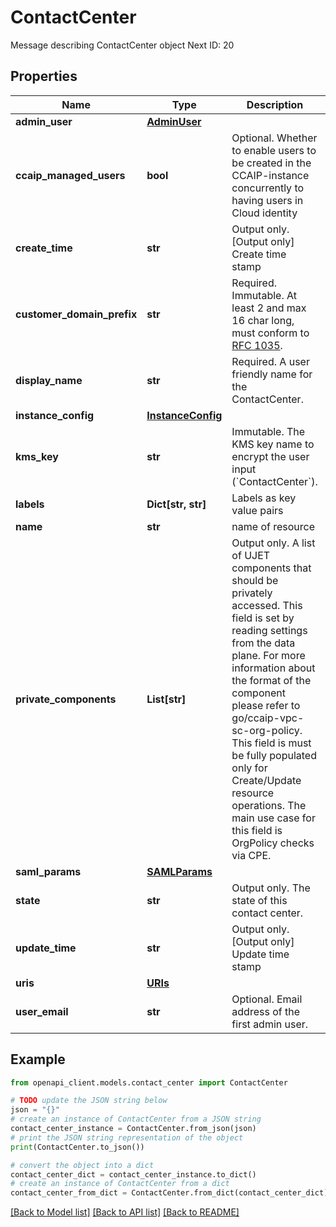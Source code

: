 # ContactCenter

Message describing ContactCenter object Next ID: 20

## Properties

Name | Type | Description | Notes
------------ | ------------- | ------------- | -------------
**admin_user** | [**AdminUser**](AdminUser.md) |  | [optional] 
**ccaip_managed_users** | **bool** | Optional. Whether to enable users to be created in the CCAIP-instance concurrently to having users in Cloud identity | [optional] 
**create_time** | **str** | Output only. [Output only] Create time stamp | [optional] [readonly] 
**customer_domain_prefix** | **str** | Required. Immutable. At least 2 and max 16 char long, must conform to [RFC 1035](https://www.ietf.org/rfc/rfc1035.txt). | [optional] 
**display_name** | **str** | Required. A user friendly name for the ContactCenter. | [optional] 
**instance_config** | [**InstanceConfig**](InstanceConfig.md) |  | [optional] 
**kms_key** | **str** | Immutable. The KMS key name to encrypt the user input (&#x60;ContactCenter&#x60;). | [optional] 
**labels** | **Dict[str, str]** | Labels as key value pairs | [optional] 
**name** | **str** | name of resource | [optional] 
**private_components** | **List[str]** | Output only. A list of UJET components that should be privately accessed. This field is set by reading settings from the data plane. For more information about the format of the component please refer to go/ccaip-vpc-sc-org-policy. This field is must be fully populated only for Create/Update resource operations. The main use case for this field is OrgPolicy checks via CPE. | [optional] [readonly] 
**saml_params** | [**SAMLParams**](SAMLParams.md) |  | [optional] 
**state** | **str** | Output only. The state of this contact center. | [optional] [readonly] 
**update_time** | **str** | Output only. [Output only] Update time stamp | [optional] [readonly] 
**uris** | [**URIs**](URIs.md) |  | [optional] 
**user_email** | **str** | Optional. Email address of the first admin user. | [optional] 

## Example

```python
from openapi_client.models.contact_center import ContactCenter

# TODO update the JSON string below
json = "{}"
# create an instance of ContactCenter from a JSON string
contact_center_instance = ContactCenter.from_json(json)
# print the JSON string representation of the object
print(ContactCenter.to_json())

# convert the object into a dict
contact_center_dict = contact_center_instance.to_dict()
# create an instance of ContactCenter from a dict
contact_center_from_dict = ContactCenter.from_dict(contact_center_dict)
```
[[Back to Model list]](../README.md#documentation-for-models) [[Back to API list]](../README.md#documentation-for-api-endpoints) [[Back to README]](../README.md)


